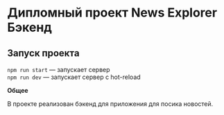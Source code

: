 # Дипломный проект News Explorer Бэкенд

## Запуск проекта

`npm run start` — запускает сервер  
`npm run dev` — запускает сервер с hot-reload

**Общее**

В проекте реализован бэкенд для приложения для посика новостей. 
